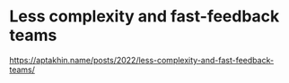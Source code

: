 # Less complexity and fast-feedback teams

https://aptakhin.name/posts/2022/less-complexity-and-fast-feedback-teams/
